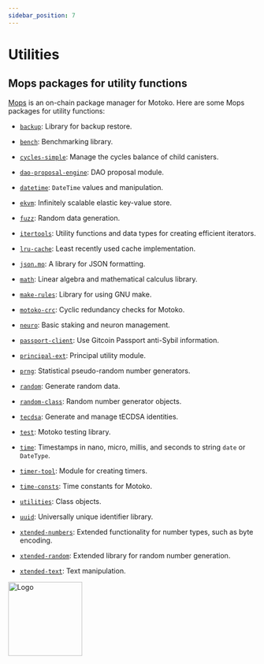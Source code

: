 ```yaml
---
sidebar_position: 7
---
```


# Utilities

## Mops packages for utility functions

[Mops](https://mops.one/) is an on-chain package manager for Motoko. Here are some Mops packages for utility functions:

- [`backup`](https://mops.one/backup): Library for backup restore.

- [`bench`](https://mops.one/bench): Benchmarking library.

- [`cycles-simple`](https://mops.one/cycles-simple): Manage the cycles balance of child canisters.

- [`dao-proposal-engine`](https://mops.one/dao-proposal-engine): DAO proposal module.

- [`datetime`](https://mops.one/datetime): `DateTime` values and manipulation.

- [`ekvm`](https://mops.one/ekvm): Infinitely scalable elastic key-value store.

- [`fuzz`](https://mops.one/fuzz): Random data generation.

- [`itertools`](https://mops.one/itertools): Utility functions and data types for creating efficient iterators.

- [`lru-cache`](https://mops.one/lru-cache): Least recently used cache implementation.

- [`json.mo`](https://mops.one/json.mo): A library for JSON formatting.

- [`math`](https://mops.one/math): Linear algebra and mathematical calculus library.

- [`make-rules`](https://mops.one/make-rules): Library for using GNU make.

- [`motoko-crc`](https://mops.one/motoko-crc): Cyclic redundancy checks for Motoko.

- [`neuro`](https://mops.one/neuro): Basic staking and neuron management.

- [`passport-client`](https://mops.one/passport-client): Use Gitcoin Passport anti-Sybil information.

- [`principal-ext`](https://mops.one/principal-ext): Principal utility module.

- [`prng`](https://mops.one/prng): Statistical pseudo-random number generators.

- [`random`](https://mops.one/random): Generate random data.

- [`random-class`](https://mops.one/random-class): Random number generator objects.

- [`tecdsa`](https://mops.one/tecdsa): Generate and manage tECDSA identities.

- [`test`](https://mops.one/test): Motoko testing library.

- [`time`](https://mops.one/time): Timestamps in nano, micro, millis, and seconds to string `date` or `DateType`.

- [`timer-tool`](https://mops.one/timer-tool): Module for creating timers.

- [`time-consts`](https://mops.one/time-consts): Time constants for Motoko.

- [`utilities`](https://mops.one/utilities): Class objects.

- [`uuid`](https://mops.one/uuid): Universally unique identifier library.

- [`xtended-numbers`](https://mops.one/xtended-numbers): Extended functionality for number types, such as byte encoding.

- [`xtended-random`](https://mops.one/xtended-random): Extended library for random number generation. 

- [`xtended-text`](https://mops.one/xtended-text): Text manipulation.


<img src="https://github.com/user-attachments/assets/844ca364-4d71-42b3-aaec-4a6c3509ee2e" alt="Logo" width="150" height="150" />
